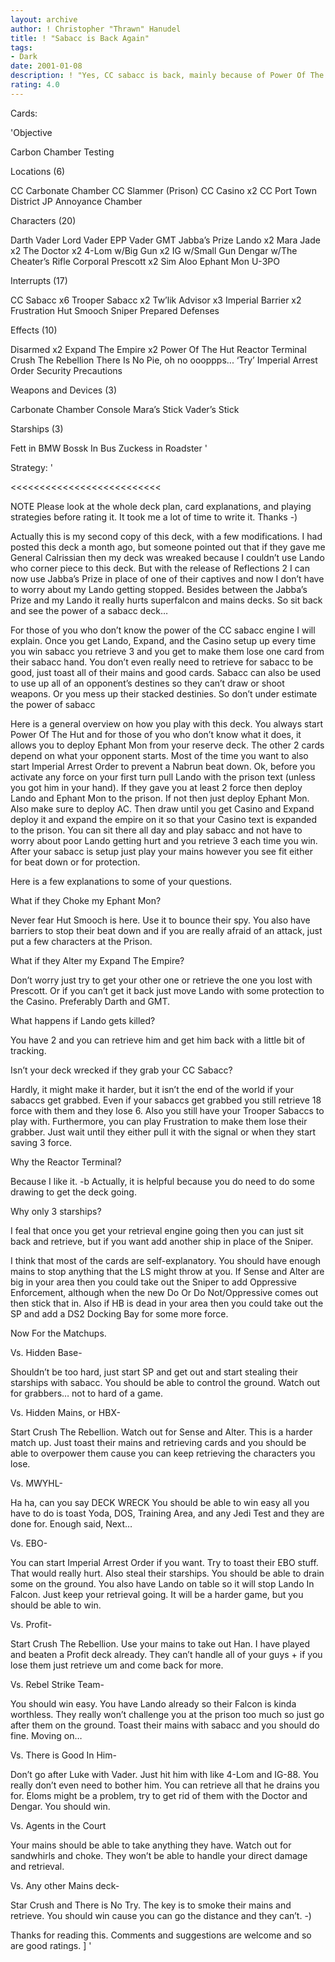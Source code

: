 ```yaml
---
layout: archive
author: ! Christopher "Thrawn" Hanudel
title: ! "Sabacc is Back Again"
tags:
- Dark
date: 2001-01-08
description: ! "Yes, CC sabacc is back, mainly because of Power Of The Hut and because your opponent won&#8217;t be expecting it.	This deck has gone 6-0 for me so far."
rating: 4.0
---
```

Cards: 

'Objective

Carbon Chamber Testing

Locations (6)

CC Carbonate Chamber
CC Slammer (Prison)
CC Casino x2
CC Port Town District
JP Annoyance Chamber

Characters (20)

Darth Vader
Lord Vader
EPP Vader
GMT
Jabba&#8217;s Prize
Lando x2
Mara Jade x2
The Doctor x2
4-Lom w/Big Gun x2
IG w/Small Gun
Dengar w/The Cheater&#8217;s Rifle
Corporal Prescott x2
Sim Aloo
Ephant Mon
U-3PO

Interrupts (17)

CC Sabacc x6
Trooper Sabacc x2
Tw&#8217;lik Advisor x3
Imperial Barrier x2
Frustration
Hut Smooch
Sniper
Prepared Defenses

Effects (10)

Disarmed x2
Expand The Empire x2
Power Of The Hut
Reactor Terminal
Crush The Rebellion
There Is No Pie, oh no oooppps... &#8216;Try&#8217;
Imperial Arrest Order
Security Precautions

Weapons and Devices (3)

Carbonate Chamber Console
Mara&#8217;s Stick
Vader&#8217;s Stick

Starships (3)

Fett in BMW
Bossk In Bus
Zuckess in Roadster
'

Strategy: '

<<<<<<<<<<<<<<<<<<<<<<<<<<

NOTE Please look at the whole deck plan, card explanations, and playing strategies before rating it.  It took me a lot of time to write it. Thanks  -)

>>>>>>>>>>>>>>>>>>>>>>>>>>

Actually this is my second copy of this deck, with a few modifications.  I had posted this deck a month ago, but someone pointed out that if they gave me General Calrissian then my deck was wreaked because I couldn&#8217;t use Lando who corner piece to this deck.  But with the release of Reflections 2 I can now use Jabba&#8217;s Prize in place of one of their captives and now I don&#8217;t have to worry about my Lando getting stopped.  Besides between the Jabba&#8217;s Prize and my Lando it really hurts superfalcon and mains decks.  So sit back and see the power of a sabacc deck&#8230;

For those of you who don&#8217;t know the power of the CC sabacc engine I will explain.  Once you get Lando, Expand, and the Casino setup up every time you win sabacc you retrieve 3 and you get to make them lose one card from their sabacc hand.  You don&#8217;t even really need to retrieve for sabacc to be good, just toast all of their mains and good cards.  Sabacc can also be used to use up all of an opponent&#8217;s destines so they can&#8217;t draw or shoot weapons.  Or you mess up their stacked destinies.  So don&#8217;t under estimate the power of sabacc

Here is a general overview on how you play with this deck.  You always start Power Of The Hut and for those of you who don&#8217;t know what it does, it allows you to deploy Ephant Mon from your reserve deck.  The other 2 cards depend on what your opponent starts.  Most of the time you want to also start Imperial Arrest Order to prevent a Nabrun beat down.  Ok, before you activate any force on your first turn pull Lando with the prison text (unless you got him in your hand).  If they gave you at least 2 force then deploy Lando and Ephant Mon to the prison.	If not then just deploy Ephant Mon.  Also make sure to deploy AC. Then draw until you get Casino and Expand deploy it and expand the empire on it so that your Casino text is expanded to the prison.  You can sit there all day and play sabacc and not have to worry about poor Lando getting hurt and you retrieve 3 each time you win.  After your sabacc is setup just play your mains however you see fit either for beat down or for protection.

Here is a few explanations to some of your questions.

What if they Choke my Ephant Mon?

Never fear Hut Smooch is here.	Use it to bounce their spy.  You also have barriers to stop their beat down and if you are really afraid of an attack, just put a few characters at the Prison.

What if they Alter my Expand The Empire?

Don&#8217;t worry just try to get your other one or retrieve the one you lost with Prescott.  Or if you can&#8217;t get it back just move Lando with some protection to the Casino.  Preferably Darth and GMT.

What happens if Lando gets killed?

You have 2 and you can retrieve him and get him back with a little bit of tracking.

Isn&#8217;t your deck wrecked if they grab your CC Sabacc?

Hardly, it might make it harder, but it isn&#8217;t the end of the world if your sabaccs get grabbed.  Even if your sabaccs get grabbed you still retrieve 18 force with them and they lose 6.  Also you still have your Trooper Sabaccs to play with.  Furthermore, you can play Frustration to make them lose their grabber.  Just wait until they either pull it with the signal or when they start saving 3 force.

Why the Reactor Terminal?

Because I like it. -b	Actually, it is helpful because you do need to do some drawing to get the deck going.

Why only 3 starships?

I feal that once you get your retrieval engine going then you can just sit back and retrieve, but if you want add another ship in place of the Sniper.

I think that most of the cards are self-explanatory.  You should have enough mains to stop anything that the LS might throw at you.  If Sense and Alter are big in your area then you could take out the Sniper to add Oppressive Enforcement, although when the new Do Or Do Not/Oppressive comes out then stick that in.  Also if HB is dead in your area then you could take out the SP and add a DS2 Docking Bay for some more force.

Now For the Matchups.

Vs. Hidden Base-

Shouldn&#8217;t be too hard, just start SP and get out and start stealing their starships with sabacc.  You should be able to control the ground.  Watch out for grabbers&#8230; not to hard of a game.

Vs. Hidden Mains, or HBX-

Start Crush The Rebellion.  Watch out for Sense and Alter.  This is a harder match up.	Just toast their mains and retrieving cards and you should be able to overpower them cause you can keep retrieving the characters you lose.

Vs. MWYHL-

Ha ha, can you say DECK WRECK	You should be able to win easy all you have to do is toast Yoda, DOS, Training Area, and any Jedi Test and they are done for.  Enough said, Next&#8230;

Vs. EBO-

You can start Imperial Arrest Order if you want.  Try to toast their EBO stuff.  That would really hurt.  Also steal their starships.  You should be able to drain some on the ground.	You also have Lando on table so it will stop Lando In Falcon.  Just keep your retrieval going.	It will be a harder game, but you should be able to win.

Vs. Profit-

Start Crush The Rebellion.  Use your mains to take out Han.  I have played and beaten a Profit deck already.  They can&#8217;t handle all of your guys + if you lose them just retrieve um and come back for more.

Vs. Rebel Strike Team-

You should win easy.  You have Lando already so their Falcon is kinda worthless.  They really won&#8217;t challenge you at the prison too much so just go after them on the ground.  Toast their mains with sabacc and you should do fine.	Moving on&#8230;

Vs. There is Good In Him-

Don&#8217;t go after Luke with Vader.  Just hit him with like 4-Lom and IG-88.  You really don&#8217;t even need to bother him.  You can retrieve all that he drains you for.  Eloms might be a problem, try to get rid of them with the Doctor and Dengar. You should win.

Vs.  Agents in the Court

Your mains should be able to take anything they have.  Watch out for sandwhirls and choke.  They won&#8217;t be able to handle your direct damage and retrieval.

Vs. Any other Mains deck-

Star Crush and There is No Try.  The key is to smoke their mains and retrieve.	You should win cause you can go the distance and they can&#8217;t.	-)

Thanks for reading this.  Comments and suggestions are welcome and so are good ratings.  ]
'